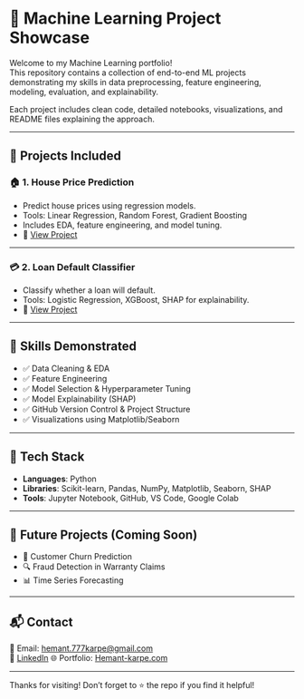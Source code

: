 # 🤖 Machine Learning Project Showcase

Welcome to my Machine Learning portfolio!  
This repository contains a collection of end-to-end ML projects demonstrating my skills in data preprocessing, feature engineering, modeling, evaluation, and explainability.

Each project includes clean code, detailed notebooks, visualizations, and README files explaining the approach.

---

## 📁 Projects Included

### 🏠 1. House Price Prediction
- Predict house prices using regression models.
- Tools: Linear Regression, Random Forest, Gradient Boosting
- Includes EDA, feature engineering, and model tuning.
- 📂 [View Project](./House%20Price%20Prediction)

---

### 💳 2. Loan Default Classifier
- Classify whether a loan will default.
- Tools: Logistic Regression, XGBoost, SHAP for explainability.
- 📂 [View Project](./LoanClassifier_ML)

---

## 🧠 Skills Demonstrated

- ✅ Data Cleaning & EDA
- ✅ Feature Engineering
- ✅ Model Selection & Hyperparameter Tuning
- ✅ Model Explainability (SHAP)
- ✅ GitHub Version Control & Project Structure
- ✅ Visualizations using Matplotlib/Seaborn

---

## 🔧 Tech Stack

- **Languages**: Python
- **Libraries**: Scikit-learn, Pandas, NumPy, Matplotlib, Seaborn, SHAP
- **Tools**: Jupyter Notebook, GitHub, VS Code, Google Colab

---

## 🌱 Future Projects (Coming Soon)

- 🧾 Customer Churn Prediction  
- 🔍 Fraud Detection in Warranty Claims  
- 📊 Time Series Forecasting  

---

## 📬 Contact

📧 Email: hemant.777karpe@gmail.com  
🔗 [LinkedIn]([https://www.linkedin.com/in/yourprofile](https://www.linkedin.com/in/hemant-karpe))  
🌐 Portfolio: [Hemant-karpe.com](https://hemant-karpe.com)

---

Thanks for visiting! Don’t forget to ⭐️ the repo if you find it helpful!
